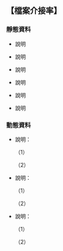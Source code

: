 ## 【檔案介接率】


### 靜態資料



-  說明

     

-  說明

     

-  說明

     

-  說明

     

-  說明

     
     
-  說明

      


### 動態資料

      
-  說明：

     （1）	

     （2）	
      
      
      
-  說明：

     （1）	

     （2）	
     

-  說明：

     （1）	

     （2）	
     
   

